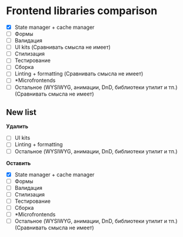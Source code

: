 # Frontend libraries comparison

- [x] State manager + cache manager
- [ ] Формы
- [ ] Валидация
- [ ] UI kits (Сравнивать смысла не имеет)
- [ ] Стилизация
- [ ] Тестирование
- [ ] Сборка
- [ ] Linting + formatting (Сравнивать смысла не имеет)
- [ ] \*Microfrontends
- [ ] Остальное (WYSIWYG, анимации, DnD, библиотеки утилит и тп.) (Сравнивать смысла не имеет)

## New list

**Удалить**

- [ ] UI kits
- [ ] Linting + formatting
- [ ] Остальное (WYSIWYG, анимации, DnD, библиотеки утилит и тп.)

**Оставить**

- [x] State manager + cache manager
- [ ] Формы
- [ ] Валидация
- [ ] Стилизация
- [ ] Тестирование
- [ ] Сборка
- [ ] \*Microfrontends
- [ ] Остальное (WYSIWYG, анимации, DnD, библиотеки утилит и тп.) (Сравнивать смысла не имеет)
